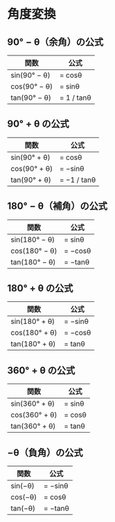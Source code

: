 # 角度変換

## 90° − θ（余角）の公式

| 関数         | 公式       |
| ------------ | ---------- |
| sin(90° − θ) | = cosθ     |
| cos(90° − θ) | = sinθ     |
| tan(90° − θ) | = 1 / tanθ |

## 90° + θ の公式

| 関数         | 公式        |
| ------------ | ----------- |
| sin(90° + θ) | = cosθ      |
| cos(90° + θ) | = −sinθ     |
| tan(90° + θ) | = −1 / tanθ |

## 180° − θ（補角）の公式

| 関数          | 公式    |
| ------------- | ------- |
| sin(180° − θ) | = sinθ  |
| cos(180° − θ) | = −cosθ |
| tan(180° − θ) | = −tanθ |

## 180° + θ の公式

| 関数          | 公式    |
| ------------- | ------- |
| sin(180° + θ) | = −sinθ |
| cos(180° + θ) | = −cosθ |
| tan(180° + θ) | = tanθ  |

## 360° + θ の公式

| 関数          | 公式   |
| ------------- | ------ |
| sin(360° + θ) | = sinθ |
| cos(360° + θ) | = cosθ |
| tan(360° + θ) | = tanθ |

## −θ（負角）の公式

| 関数    | 公式    |
| ------- | ------- |
| sin(−θ) | = −sinθ |
| cos(−θ) | = cosθ  |
| tan(−θ) | = −tanθ |
